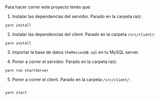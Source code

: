 

Para hacer correr este proyecto tenés que:

1. Instalar las dependencias del servidor. Parado en la carpeta raíz:

```
yarn install
```

2. Instalar las dependencias del *client*. Parado en la carpeta `/src/client/`:

```
yarn install
```

3. Importar la base de datos `theMoviesDB.sql` en tu MySQL server.

4. Poner a correr el servidor. Parado en la carpeta raíz:

```
yarn run startServer
```

5. Poner a correr el client. Parado en la carpeta `/src/client/`:

```
 
yarn start
```